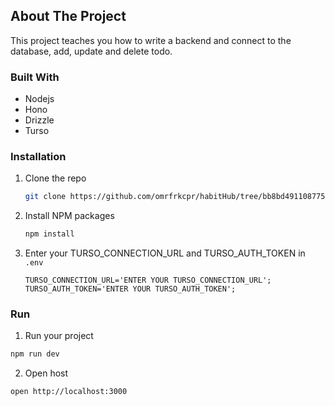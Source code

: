 ## About The Project

This project teaches you how to write a backend and connect to the database, add, update and delete todo.

### Built With

- Nodejs
- Hono
- Drizzle
- Turso

### Installation

1. Clone the repo
   ```sh
   git clone https://github.com/omrfrkcpr/habitHub/tree/bb8bd491108775b28ac0a99dab16dc1200e7bc6a/backend
   ```
2. Install NPM packages
   ```sh
   npm install
   ```
3. Enter your TURSO_CONNECTION_URL and TURSO_AUTH_TOKEN in `.env`
   ```
   TURSO_CONNECTION_URL='ENTER YOUR TURSO_CONNECTION_URL';
   TURSO_AUTH_TOKEN='ENTER YOUR TURSO_AUTH_TOKEN';
   ```

### Run

1.  Run your project

```sh
npm run dev
```

2. Open host

```sh
open http://localhost:3000
```
